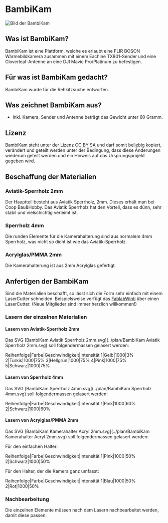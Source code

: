 # BambiKam

![Bild der BambiKam](../bilder/bild.png)

## Was ist BambiKam?

BambiKam ist eine Plattform, welche es erlaubt eine FLIR BOSON Wärmebildkamera zusammen mit einem Eachine TX801-Sender und eine Cloverleaf-Antenne an eine DJI Mavic Pro/Platinum zu befestigen.

## Für was ist BambiKam gedacht?

BambiKam wurde für die Rehkitzsuche entworfen.

## Was zeichnet BambiKam aus?

* Inkl. Kamera, Sender und Antenne beträgt das Gewicht unter 60 Gramm.

## Lizenz

BambiKam steht unter der Lizenz [CC BY SA](https://creativecommons.org/licenses/by-sa/3.0/ch/) und darf somit beliebig kopiert, verändert und geteilt werden unter der Bedingung, dass diese Änderungen wiederum geteilt werden und ein Hinweis auf das Ursprungsprojekt gegeben wird.

## Beschaffung der Materialien

### Aviatik-Sperrholz 2mm

Der Hauptteil besteht aus Aviatik Sperrholz, 2mm. Dieses erhält man bei Coop Bau&Hobby.
Das Aviatik Sperrholz hat den Vorteil, dass es dünn, sehr stabil und vielschichtig verleimt ist.

### Sperrholz 4mm

Die runden Elemente für die Kamerahalterung sind aus normalem 4mm Sperrholz, was nicht so dicht ist wie das Aviatik-Sperrholz.

### Acrylglas/PMMA 2mm

Die Kamerahalterung ist aus 2mm Acrylglas gefertigt.

## Anfertigen der BambiKam

Sind die Materialien beschafft, so lässt sich die Form sehr einfach mit einem LaserCutter schneiden.
Beispielsweise verfügt das [FablabWinti](https://www.fablabwinti.ch/das-lab/ausstattung/lasercutter/) über einen LaserCutter. (Neue Mitglieder sind immer herzlich willkommen!)

### Lasern der einzelnen Materialien

#### Lasern von Aviatik-Sperrholz 2mm

Das SVG [BambiKam Aviatik Sperrholz 2mm.svg](../plan/BambiKam Aviatik Sperrholz 2mm.svg) soll folgendermassen gelasert werden:

Reihenfolge|Farbe|Geschwindigkeit|Intensität
1|Gelb|1000|3%
2|Türkis|1000|75%
3|Hellgrün|1000|75%
4|Pink|1000|75%
5|Schwarz|1000|75%

#### Lasern von Sperrholz 4mm

Das SVG [BambiKam Sperrholz 4mm.svg](../plan/BambiKam Sperrholz 4mm.svg) soll folgendermassen gelasert werden:

Reihenfolge|Farbe|Geschwindigkeit|Intensität
1|Pink|1000|60%
2|Schwarz|1000|60%

#### Lasern von Acrylglas/PMMA 2mm

Das SVG [BambiKam Kamerahalter Acryl 2mm.svg](../plan/BambiKam Kamerahalter Acryl 2mm.svg) soll folgendermassen gelasert werden:

Für den einfachen Halter:

Reihenfolge|Farbe|Geschwindigkeit|Intensität
1|Pink|1000|50%
2|Schwarz|1000|50%

Für den Halter, der die Kamera ganz umfasst:

Reihenfolge|Farbe|Geschwindigkeit|Intensität
1|Blau|1000|50%
2|Rot|1000|50%

### Nachbearbeitung

Die einzelnen Elemente müssen nach dem Lasern nachbearbeitet werden, damit diese passen:


